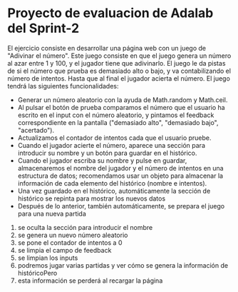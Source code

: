 # Proyecto de evaluacion de Adalab del Sprint-2

El ejercicio consiste en desarrollar una página web con un juego de "Adivinar el número". Este juego consiste en que el juego genera un número al azar entre 1 y 100, y el jugador tiene que adivinarlo. El juego le da pistas de si el número que prueba es demasiado alto o bajo, y va contabilizando el número de intentos. Hasta que al final el jugador acierta el número. El juego tendrá las siguientes funcionalidades: 
* Generar un número aleatorio con la ayuda de Math.random y Math.ceil.
* Al pulsar el botón de prueba comparamos el número que el usuario ha escrito en el input con el número aleatorio, y pintamos el feedback correspondiente en la pantalla ("demasiado alto", "demasiado bajo", "acertado").
* Actualizamos el contador de intentos cada que el usuario pruebe.
* Cuando el jugador acierte el número, aparece una sección para introducir su nombre y un botón para guardar en el histórico.
* Cuando el jugador escriba su nombre y pulse en guardar, almacenaremos el nombre del jugador y el número de intentos en una estructura de datos; recomendamos usar un objeto para almacenar la información de cada elemento del histórico (nombre e intentos).
* Una vez guardado en el histórico, automáticamente la sección de histórico se repinta para mostrar los nuevos datos
* Después de lo anterior, también automáticamente, se prepara el juego para una nueva partida
1. se oculta la sección para introducir el nombre
2. se genera un nuevo número aleatorio
3. se pone el contador de intentos a 0
4. se limpia el campo de feedback
5. se limpian los inputs
6. podremos jugar varias partidas y ver cómo se genera la información de históricoPero 
7. esta información se perderá al recargar la página
